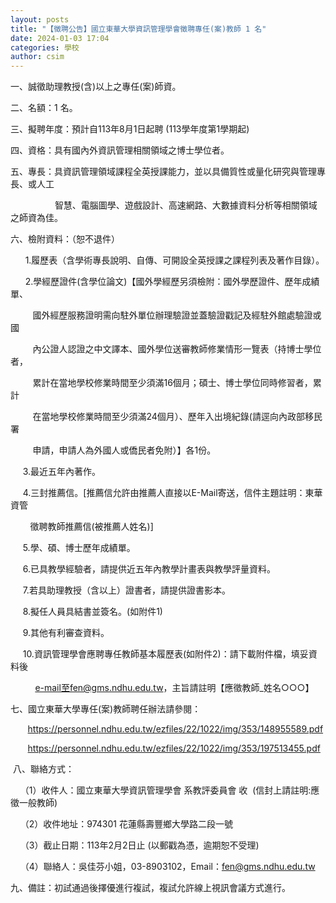 ```yaml
---
layout: posts
title: "【徵聘公告】國立東華大學資訊管理學會徵聘專任(案)教師 1 名"
date: 2024-01-03 17:04
categories: 學校
author: csim
---
```


一、誠徵助理教授(含)以上之專任(案)師資。

二、名額：1 名。

三、擬聘年度：預計自113年8月1日起聘 (113學年度第1學期起)

四、資格：具有國內外資訊管理相關領域之博士學位者。

五、專長：具資訊管理領域課程全英授課能力，並以具備質性或量化研究與管理專長、或人工

                  智慧、電腦圖學、遊戲設計、高速網路、大數據資料分析等相關領域之師資為佳。

六、檢附資料：（恕不退件）

      1.履歷表（含學術專長說明、自傳、可開設全英授課之課程列表及著作目錄）。

      2.學經歷證件(含學位論文)【國外學經歷另須檢附：國外學歷證件、歷年成績單、

         國外經歷服務證明需向駐外單位辦理驗證並蓋驗證戳記及經駐外館處驗證或國

         內公證人認證之中文譯本、國外學位送審教師修業情形一覽表（持博士學位者，

         累計在當地學校修業時間至少須滿16個月；碩士、博士學位同時修習者，累計

         在當地學校修業時間至少須滿24個月）、歷年入出境紀錄(請逕向內政部移民署

         申請，申請人為外國人或僑民者免附）】各1份。

     3.最近五年內著作。

     4.三封推薦信。[推薦信允許由推薦人直接以E-Mail寄送，信件主題註明：東華資管

        徵聘教師推薦信(被推薦人姓名)]

     5.學、碩、博士歷年成績單。

     6.已具教學經驗者，請提供近五年內教學計畫表與教學評量資料。

     7.若具助理教授（含以上）證書者，請提供證書影本。

     8.擬任人員具結書並簽名。(如附件1)

     9.其他有利審查資料。

     10.資訊管理學會應聘專任教師基本履歷表(如附件2)：請下載附件檔，填妥資料後

          e-mail至fen@gms.ndhu.edu.tw，主旨請註明【應徵教師_姓名○○○】

七、國立東華大學專任(案)教師聘任辦法請參閱：

       https://personnel.ndhu.edu.tw/ezfiles/22/1022/img/353/148955589.pdf

       https://personnel.ndhu.edu.tw/ezfiles/22/1022/img/353/197513455.pdf

 八、聯絡方式：

    （1）收件人：國立東華大學資訊管理學會 系教評委員會 收  (信封上請註明:應徵一般教師)

    （2）收件地址：974301 花蓮縣壽豐鄉大學路二段一號

    （3）截止日期：113年2月2日止 (以郵戳為憑，逾期恕不受理)

    （4）聯絡人：吳佳芬小姐，03-8903102，Email：fen@gms.ndhu.edu.tw

九、備註：初試通過後擇優進行複試，複試允許線上視訊會議方式進行。

